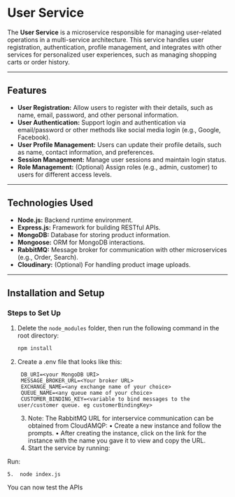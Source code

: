 
# User Service

The **User Service** is a microservice responsible for managing user-related operations in a multi-service architecture. This service handles user registration, authentication, profile management, and integrates with other services for personalized user experiences, such as managing shopping carts or order history.

---

## Features

- **User Registration:** Allow users to register with their details, such as name, email, password, and other personal information.
- **User Authentication:** Support login and authentication via email/password or other methods like social media login (e.g., Google, Facebook).
- **User Profile Management:** Users can update their profile details, such as name, contact information, and preferences.
- **Session Management:** Manage user sessions and maintain login status.
- **Role Management:** (Optional) Assign roles (e.g., admin, customer) to users for different access levels.


---

## Technologies Used

- **Node.js:** Backend runtime environment.
- **Express.js:** Framework for building RESTful APIs.
- **MongoDB:** Database for storing product information.
- **Mongoose:** ORM for MongoDB interactions.
- **RabbitMQ:** Message broker for communication with other microservices (e.g., Order, Search).
- **Cloudinary:** (Optional) For handling product image uploads.

---

## Installation and Setup

### Steps to Set Up

1. Delete the `node_modules` folder, then run the following command in the root directory:
   ```bash
   npm install

2. Create a .env file that looks like this:
   
		DB_URI=<your MongoDB URI>
		MESSAGE_BROKER_URL=<Your broker URL>
		EXCHANGE_NAME=<any exchange name of your choice>
		QUEUE_NAME=<any queue name of your choice>
		CUSTOMER_BINDING_KEY=<variable to bind messages to the user/customer queue. eg customerBindingKey>
	



	3.	Note:
The RabbitMQ URL for interservice communication can be obtained from CloudAMQP:
	•	Create a new instance and follow the prompts.
	•	After creating the instance, click on the link for the instance with the name you gave it to view and copy the URL.
	4.	Start the service by running:

Run:


	5.	node index.js


You can now test the APIs
